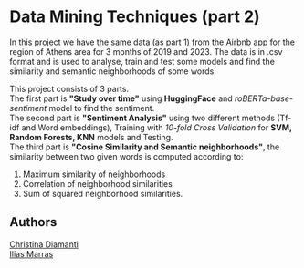 # Data Mining Techniques (part 2)

In this project we have the same data (as part 1) from the Airbnb app for the region of Athens area for 3 months of 2019 and 2023. The data is in .csv format and is used to analyse, train and test some models and find the similarity and semantic neighborhoods of some words. 

This project consists of 3 parts.  
The first part is **"Study over time"** using **HuggingFace** and *roBERTa-base-sentiment* model to find the sentiment.  
The second part is **"Sentiment Analysis"** using two different methods (Tf-idf and Word embeddings), Training with *10-fold Cross Validation* for **SVM, Random Forests, KNN** models and Testing.  
The third part is **"Cosine Similarity and Semantic neighborhoods"**, the similarity between two given words is computed according to:

1. Maximum similarity of neighborhoods
2. Correlation of neighborhood similarities
3. Sum of squared neighborhood similarities.

## Authors

[Christina Diamanti](https://github.com/ChristinaDiam)  
[Ilias Marras](https://github.com/IliasMr)